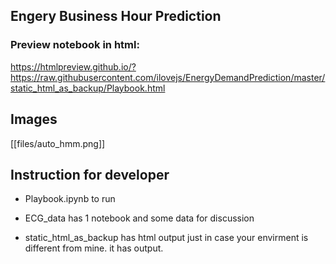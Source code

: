 ## Engery Business Hour Prediction

### Preview notebook in html:

https://htmlpreview.github.io/?https://raw.githubusercontent.com/ilovejs/EnergyDemandPrediction/master/static_html_as_backup/Playbook.html

## Images

[[files/auto_hmm.png]]

## Instruction for developer

* Playbook.ipynb to run

* ECG_data has 1 notebook and some data for discussion

* static_html_as_backup has html output just in case your envirment is different from mine.
  it has output.

